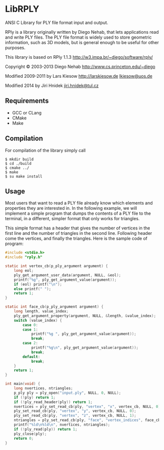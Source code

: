 # LibRPLY

ANSI C Library for PLY file format input and output.

RPly is a library originally written by Diego Nehab, that lets applications
read and write PLY files. The PLY file format is widely used to store geometric
information, such as 3D models, but is general enough to be useful for other
purposes.

This library is based on RPly 1.1.3 http://w3.impa.br/~diego/software/rply/

Copyright © 2003-2013 Diego Nehab http://www.cs.princeton.edu/~diego

Modified 2009-2011 by Lars Kiesow http://larskiesow.de lkiesow@uos.de

Modified 2014 by Jiri Hnidek jiri.hnidek@tul.cz

## Requirements

* GCC or CLang
* CMake
* Make

## Compilation

For compilation of the library simply call

    $ mkdir build
    $ cd ./build
    $ cmake ../
    $ make
    $ su make install

## Usage

Most users that want to read a PLY file already know which elements and
properties they are interested in. In the following example, we will
implement a simple program that dumps the contents of a PLY file to
the terminal, in a different, simpler format that only works for triangles.

This simple format has a header that gives the number of vertices in the
first line and the number of triangles in the second line. Following header
come the vertices, and finally the triangles. Here is the sample code of
program:

```c
#include <stdio.h> 
#include "rply.h"

static int vertex_cb(p_ply_argument argument) {
    long eol;
    ply_get_argument_user_data(argument, NULL, &eol);
    printf("%g", ply_get_argument_value(argument));
    if (eol) printf("\n");
    else printf(" ");
    return 1;
}

static int face_cb(p_ply_argument argument) {
    long length, value_index;
    ply_get_argument_property(argument, NULL, &length, &value_index);
    switch (value_index) {
        case 0:
        case 1: 
            printf("%g ", ply_get_argument_value(argument));
            break;
        case 2:
            printf("%g\n", ply_get_argument_value(argument));
            break;
        default: 
            break;
    }
    return 1;
}

int main(void) {
    long nvertices, ntriangles;
    p_ply ply = ply_open("input.ply", NULL, 0, NULL);
    if (!ply) return 1;
    if (!ply_read_header(ply)) return 1;
    nvertices = ply_set_read_cb(ply, "vertex", "x", vertex_cb, NULL, 0);
    ply_set_read_cb(ply, "vertex", "y", vertex_cb, NULL, 0);
    ply_set_read_cb(ply, "vertex", "z", vertex_cb, NULL, 1);
    ntriangles = ply_set_read_cb(ply, "face", "vertex_indices", face_cb, NULL, 0);
    printf("%ld\n%ld\n", nvertices, ntriangles);
    if (!ply_read(ply)) return 1;
    ply_close(ply);
    return 0;
}
```

